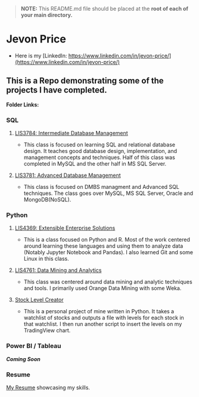 > **NOTE:** This README.md file should be placed at the **root of each of your main directory.**

# Jevon Price
* Here is my [LinkedIn: https://www.linkedin.com/in/jevon-price/](https://www.linkedin.com/in/jevon-price/)

## This is a Repo demonstrating some of the projects I have completed.

**Folder Links:**
### SQL
1. [LIS3784: Intermediate Database Management](intermediate_database_management/README.md)
    - This class is focused on learning SQL and relational database design. It teaches good database design, implementation, and management concepts and techniques. Half of this class was completed in MySQL and the other half in MS SQL Server.

2. [LIS3781: Advanced Database Management](advanced_database_management/README.md)
    - This class is focused on DMBS managment and Advanced SQL techniques. The class goes over MySQL, MS SQL Server, Oracle and MongoDB(NoSQL).

### Python
1. [LIS4369: Extensible Enterprise Solutions](extensible_enterprise_solutions/README.md)
    - This is a class focused on Python and R. Most of the work centered around learning these languages and using them to analyze data (Notably Jupyter Notebook and Pandas). I also learned Git and some Linux in this class.

2. [LIS4761: Data Mining and Analytics](data_mining_and_analytics/README.md)
    - This class was centered around data mining and analytic techniques and tools. I primarily used Orange Data Mining with some Weka.

6. [Stock Level Creator](stock_level_creator)
    - This is a personal project of mine written in Python. It takes a watchlist of stocks and outputs a file with levels for each stock in that watchlist. I then run another script to insert the levels on my TradingView chart.

### Power BI / Tableau
***Coming Soon***

### Resume
[My Resume](Resume/resume.pdf) showcasing my skills.
